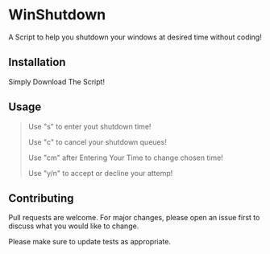 # WinShutdown
A Script to help you shutdown your windows at desired time without coding!
## Installation
Simply Download The Script!
## Usage
> Use "s" to enter yout shutdown time!
>
> Use "c" to cancel your shutdown queues!
>
> Use "cm" after Entering Your Time to change chosen time!
>
> Use "y/n" to accept or decline your attemp!
## Contributing
Pull requests are welcome. For major changes, please open an issue first to discuss what you would like to change.

Please make sure to update tests as appropriate.
